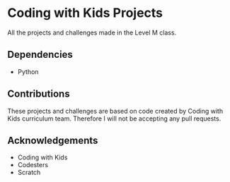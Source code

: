 # Coding with Kids Projects
All the projects and challenges made in the Level M class. 

## Dependencies
* Python

## Contributions
These projects and challenges are based on code created by Coding with Kids curriculum team. Therefore I will not be accepting any pull requests.

## Acknowledgements
* Coding with Kids
* Codesters
* Scratch